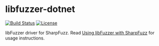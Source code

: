 # libfuzzer-dotnet

[![Build Status][build-shield]][build-link]
[![License][license-shield]][license-link]

[build-shield]: https://github.com/metalnem/libfuzzer-dotnet/actions/workflows/release.yml/badge.svg
[build-link]: https://github.com/metalnem/libfuzzer-dotnet/actions/workflows/release.yml
[license-shield]: https://img.shields.io/badge/license-MIT-blue.svg?style=flat
[license-link]: https://github.com/metalnem/libfuzzer-dotnet/blob/master/LICENSE

libFuzzer driver for SharpFuzz. Read [Using libFuzzer with SharpFuzz] for usage instructions.

[Using libFuzzer with SharpFuzz]: https://github.com/Metalnem/sharpfuzz/blob/master/docs/libFuzzer.md
